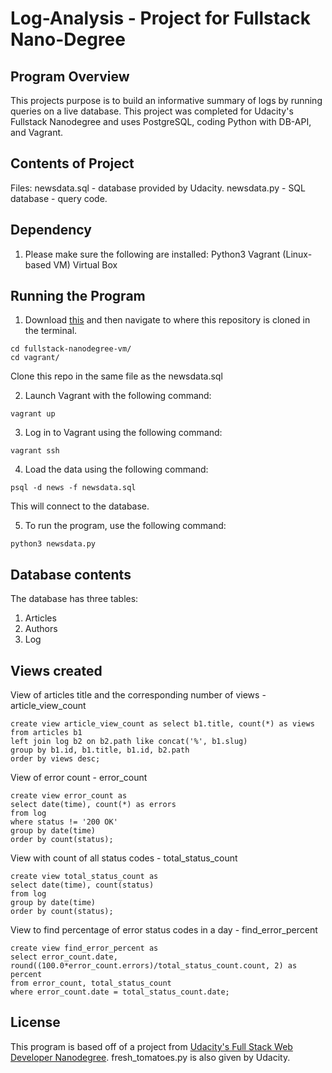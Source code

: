 # Log-Analysis - Project for Fullstack Nano-Degree

## Program Overview 

This projects purpose is to build an informative summary of logs by running queries on a live database. This project was completed for Udacity's Fullstack Nanodegree and uses PostgreSQL, coding Python with DB-API, and Vagrant.

## Contents of Project

Files:
  newsdata.sql - database provided by Udacity.
  newsdata.py - SQL database - query code.

## Dependency

1. Please make sure the following are installed:
  Python3
  Vagrant (Linux-based VM)
  Virtual Box

## Running the Program

1. Download [this](https://github.com/udacity/fullstack-nanodegree-vm) and then navigate to where this repository is cloned in the terminal.
```
cd fullstack-nanodegree-vm/
cd vagrant/
```
Clone this repo in the same file as the newsdata.sql

2. Launch Vagrant with the following command:
  ```
  vagrant up
  ```
3. Log in to Vagrant using the following command:
  ```
  vagrant ssh
  ```
4. Load the data using the following command:
  ```
  psql -d news -f newsdata.sql
  ```
  This will connect to the database.

5. To run the program, use the following command:
  ```
  python3 newsdata.py
  ```

## Database contents

The database has three tables:
  1. Articles
  2. Authors
  3. Log

## Views created

View of articles title and the corresponding number of views - article_view_count
```
create view article_view_count as select b1.title, count(*) as views
from articles b1
left join log b2 on b2.path like concat('%', b1.slug)
group by b1.id, b1.title, b1.id, b2.path
order by views desc;
```

View of error count - error_count
```
create view error_count as
select date(time), count(*) as errors
from log
where status != '200 OK'
group by date(time)
order by count(status);
```

View with count of all status codes - total_status_count
```
create view total_status_count as
select date(time), count(status)      
from log
group by date(time)
order by count(status);
```

View to find percentage of error status codes in a day - find_error_percent
```
create view find_error_percent as
select error_count.date, round((100.0*error_count.errors)/total_status_count.count, 2) as percent
from error_count, total_status_count
where error_count.date = total_status_count.date;
```


## License

This program is based off of a project from [Udacity's Full Stack Web Developer Nanodegree](https://www.udacity.com/course/full-stack-web-developer-nanodegree--nd004). fresh_tomatoes.py is also given by Udacity.
